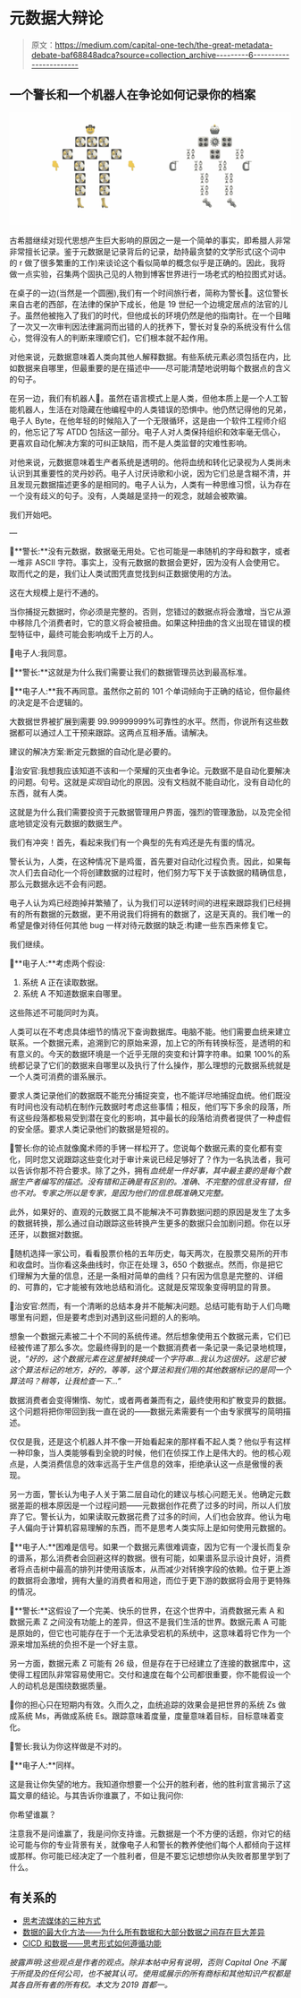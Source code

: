 # 元数据大辩论

> 原文：<https://medium.com/capital-one-tech/the-great-metadata-debate-baf68848adca?source=collection_archive---------6----------------------->

## 一个警长和一个机器人在争论如何记录你的档案

![](img/5a322035fe66d3c8ad4d95a9bdc15f6b.png)

古希腊继续对现代思想产生巨大影响的原因之一是一个简单的事实，即希腊人非常非常擅长记录。鉴于元数据是记录背后的记录，劫持最贪婪的文学形式(这个词中的 r 做了很多繁重的工作)来谈论这个看似简单的概念似乎是正确的。因此，我将做一点实验，召集两个固执己见的人物到博客世界进行一场老式的柏拉图式对话。

在桌子的一边(当然是一个圆圈),我们有一个时间旅行者，简称为警长🤠。这位警长来自古老的西部，在法律的保护下成长，他是 19 世纪一个边境定居点的法官的儿子。虽然他被拖入了我们的时代，但他成长的环境仍然是他的指南针。在一个目睹了一次又一次审判因法律漏洞而出错的人的抚养下，警长对复杂的系统没有什么信心，觉得没有人的判断来理顺它们，它们根本就不起作用。

对他来说，元数据意味着人类向其他人解释数据。有些系统元素必须包括在内，比如数据来自哪里，但最重要的是在描述中——尽可能清楚地说明每个数据点的含义的句子。

在另一边，我们有机器人🤖。虽然在语言模式上是人类，但他本质上是一个人工智能机器人，生活在对隐藏在他编程中的人类错误的恐惧中。他仍然记得他的兄弟，电子人 Byte，在他年轻的时候陷入了一个无限循环，这是由一个软件工程师介绍的，他忘记了写 ATDD 包括这一部分。电子人对人类保持组织和效率毫无信心，更喜欢自动化解决方案的可纠正缺陷，而不是人类监督的灾难性影响。

对他来说，元数据意味着生产者系统是透明的。他将血统和转化记录视为人类尚未认识到其重要性的灵丹妙药。电子人讨厌诗歌和小说，因为它们总是含糊不清，并且发现元数据描述更多的是相同的。电子人认为，人类有一种思维习惯，认为存在一个没有歧义的句子。没有，人类越是坚持一的观念，就越会被欺骗。

我们开始吧。

—

🤠**警长:**没有元数据，数据毫无用处。它也可能是一串随机的字母和数字，或者一堆非 ASCII 字符。事实上，没有元数据的数据会更好，因为没有人会使用它。取而代之的是，我们让人类试图凭直觉找到纠正数据使用的方法。

这在大规模上是行不通的。

当你捕捉元数据时，你必须是完整的。否则，您错过的数据点将会激增，当它从源中移除几个消费者时，它的意义将会被扭曲。如果这种扭曲的含义出现在错误的模型特征中，最终可能会影响成千上万的人。

🤖电子人:我同意。

🤠**警长:**这就是为什么我们需要让我们的数据管理员达到最高标准。

🤖**电子人:**我不再同意。虽然你之前的 101 个单词倾向于正确的结论，但你最终的决定是不合逻辑的。

大数据世界被扩展到需要 99.99999999%可靠性的水平。然而，你说所有这些数据都可以通过人工干预来跟踪。这两点互相矛盾。请解决。

建议的解决方案:断定元数据的自动化是必要的。

🤠治安官:我想我应该知道不该和一个荣耀的灭虫者争论。元数据不是自动化要解决的问题。句号。这就是*实现*自动化的原因。没有文档就不能自动化，没有自动化的东西，就有人类。

这就是为什么我们需要投资于元数据管理用户界面，强烈的管理激励，以及完全彻底地锁定没有元数据的数据生产。

我们有冲突！首先，看起来我们有一个典型的先有鸡还是先有蛋的情况。

警长认为，人类，在这种情况下是鸡蛋，首先要对自动化过程负责。因此，如果每次人们去自动化一个将创建数据的过程时，他们努力写下关于该数据的精确信息，那么元数据永远不会有问题。

电子人认为鸡已经跑掉并繁殖了，认为我们可以逆转时间的进程来跟踪我们已经拥有的所有数据的元数据，更不用说我们将拥有的数据了，这是天真的。我们唯一的希望是像对待任何其他 bug 一样对待元数据的缺乏:构建一些东西来修复它。

我们继续。

🤖**电子人:**考虑两个假设:

1.  系统 A 正在读取数据。
2.  系统 A 不知道数据来自哪里。

这些陈述不可能同时为真。

人类可以在不考虑具体细节的情况下查询数据库。电脑不能。他们需要血统来建立联系。一个数据元素，追溯到它的原始来源，加上它的所有转换标签，是透明的和有意义的。今天的数据环境是一个近乎无限的突变和计算字符串。如果 100%的系统都记录了它们的数据来自哪里以及执行了什么操作，那么理想的元数据系统就是一个人类可消费的谱系展示。

要求人类记录他们的数据既不能充分捕捉突变，也不能详尽地捕捉血统。他们既没有时间也没有动机在制作元数据时考虑这些事情；相反，他们写下多余的段落，所有这些段落都极易受到潜在变化的影响，其中最长的段落给消费者提供了一种虚假的安全感。要求人类记录他们的数据是短视的。

🤠警长:你的论点就像魔术师的手铐一样松开了。您说每个数据元素的变化都有变化，同时您又说跟踪这些变化对于审计来说已经足够好了？作为一名执法者，我可以告诉你那不符合要求。除了之外，拥有*血统是一件好事，其中最主要的是每个数据生产者编写的描述。没有错和正确是有区别的。准确、不完整的信息没有错，但也不对。专家之所以是专家，是因为他们的信息既准确又完整。*

此外，如果好的、直观的元数据工具不能解决不可靠数据问题的原因是发生了太多的数据转换，那么通过自动跟踪这些转换产生更多的数据只会加剧问题。你在以牙还牙，以数据对数据。

🤖随机选择一家公司，看看股票价格的五年历史，每天两次，在股票交易所的开市和收盘时。当你看这条曲线时，你正在处理 3，650 个数据点。然而，你是把它们理解为大量的信息，还是一条相对简单的曲线？只有因为信息是完整的、详细的、可靠的，它才能被有效地总结和消化。这就是反常现象变得明显的背景。

🤠治安官:然而，有一个清晰的总结本身并不能解决问题。总结可能有助于人们鸟瞰哪里有问题，但是要考虑到对遇到这些问题的人的影响。

想象一个数据元素被二十个不同的系统传递。然后想象使用五个数据元素，它们已经被传递了那么多次。您最终得到的是一个数据消费者一条记录一条记录地梳理，说，*“好的，这个数据元素在这里被转换成一个字符串…我认为这很好。这是它被这个算法标记的地方，好的，等等，这个算法和我们用的其他数据标记的是同一个算法吗？稍等，让我检查一下…”*

数据消费者会变得懒惰、匆忙，或者两者兼而有之，最终使用和扩散变异的数据。这个问题将把你带回到我一直在说的——数据元素需要有一个由专家撰写的简明描述。

仅仅是我，还是这个机器人并不像一开始看起来的那样看不起人类？他似乎有这样一种印象，当人类能够看到全貌的时候，他们在侦探工作上是伟大的。他的核心观点是，人类消费信息的效率远高于生产信息的效率，拒绝承认这一点是傲慢的表现。

另一方面，警长认为电子人关于第二层自动化的建议与核心问题无关。他确定元数据差距的根本原因是一个过程问题——元数据创作花费了过多的时间，所以人们放弃了它。警长认为，如果读取元数据花费了过多的时间，人们也会放弃。他认为电子人偏向于计算机容易理解的东西，而不是思考人类实际上是如何使用元数据的。

🤖**电子人:**困难是信号。如果一个数据元素很难调查，因为它有一个漫长而复杂的谱系，那么消费者会回避这样的数据。很有可能，如果谱系显示设计良好，消费者将点击树中最高的排列并使用该版本，从而减少对转换字段的依赖。位于更上游的数据将会激增，拥有大量的消费者和用途，而位于更下游的数据将会用于更特殊的情况。

🤠**警长:**这假设了一个完美、快乐的世界，在这个世界中，消费数据元素 A 和数据元素 Z 之间没有功能上的差异，但这不是我们生活的世界。数据元素 A 可能是原始的，但它也可能存在于一个无法承受宕机的系统中，这意味着将它作为一个源来增加系统的负担不是一个好主意。

另一方面，数据元素 Z 可能有 26 级，但是存在于已经建立了连接的数据库中，这使得工程团队非常容易使用它。交付和速度在每个公司都很重要，你不能假设一个人的动机总是围绕数据质量。

🤖你的担心只在短期内有效。久而久之，血统追踪的效果会是把世界的系统 Zs 做成系统 Ms，再做成系统 Es。跟踪意味着度量，度量意味着目标，目标意味着变化。

🤠警长:我认为你这样做是不对的。

🤖**电子人:**同样。

这是我让你失望的地方。我知道你想要一个公开的胜利者，他的胜利宣言揭示了这篇文章的结论。与其告诉你谁赢了，不如让我问你:

你希望谁赢？

注意我不是问谁赢了，我是问你支持谁。元数据是一个不方便的话题，你对它的结论可能与你的专业背景有关，就像电子人和警长的教养使他们每个人都倾向于这样或那样。你可能已经决定了一个胜利者，但是不要忘记想想你从失败者那里学到了什么。

## 有关系的

*   [思考流媒体的三种方式](/capital-one-tech/three-ways-to-think-about-streaming-6cc39b99a56e)
*   [数据的最大化方法——为什么所有数据和大部分数据之间存在巨大差异](/capital-one-tech/a-maximalist-approach-to-data-6e0f21529689)
*   [CICD 和数据——思考形式如何遵循功能](/capital-one-tech/cicd-pipelines-and-data-platforms-758b074b38b1)

*披露声明:这些观点是作者的观点。除非本帖中另有说明，否则 Capital One 不属于所提及的任何公司，也不被其认可。使用或展示的所有商标和其他知识产权都是其各自所有者的所有权。本文为 2019 首都一。*